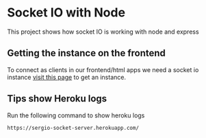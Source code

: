 # Socket IO with Node
This project shows how socket IO is working with node and express

## Getting the instance on the frontend
To connect as clients in our frontend/html apps we need a socket io instance [visit this page](https://cdnjs.com/libraries/socket.io) to get an instance.

## Tips show Heroku logs
Run the following command to show heroku logs
```
https://sergio-socket-server.herokuapp.com/
```